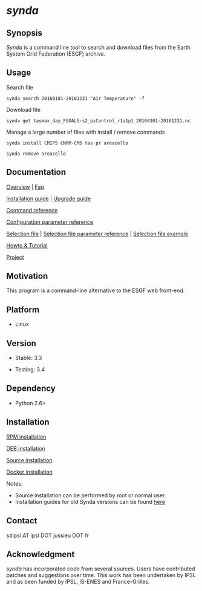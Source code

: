# *synda*

## Synopsis

*Synda* is a command line tool to search and download files from the Earth
System Grid Federation (ESGF) archive.

## Usage

Search file

    synda search 20160101-20161231 "Air Temperature" -f

Download file

    synda get tasmax_day_FGOALS-s2_piControl_r1i1p1_20160101-20161231.nc

Manage a large number of files with install / remove commands

    synda install CMIP5 CNRM-CM5 tas pr areacello

    synda remove areacello

## Documentation

[Overview](sdt/doc/overview.md)                                       | [Faq](sdt/doc/faq.md)

[Installation guide](#installation)                                   | [Upgrade guide](sdt/doc/upgrade_guide.md)

[Command reference](sdt/doc/command_reference.md)

[Configuration parameter reference](sdt/doc/configuration_parameter_reference.md)

[Selection file](sdt/doc/selection_file.md)                           | [Selection file parameter reference](sdt/doc/selection_file_parameter_reference.md) | [Selection file example](https://github.com/Prodiguer/synda/tree/master/sdt/selection/sample)

[Howto & Tutorial](sdt/doc/howto_and_tutorial.md)

[Project](sdt/doc/project.md)

## Motivation

This program is a command-line alternative to the ESGF web front-end.

## Platform

* Linux

## Version

* Stable: 3.3

* Testing: 3.4

## Dependency

* Python 2.6+

## Installation

[RPM installation](sdt/doc/rpm_install.md)

[DEB installation](sdt/doc/deb_install.md)

[Source installation](sdt/doc/src_install.md)

[Docker installation](https://hub.docker.com/r/prodiguer/synda)

Notes:

* Source installation can be performed by root or normal user.
* Installation guides for old Synda versions can be found [here](sdt/doc/old_version_installation_guide)

## Contact

sdipsl AT ipsl DOT jussieu DOT fr

## Acknowledgment

*synda* has incorporated code from several sources. Users have contributed
patches and suggestions over time. This work has been undertaken by IPSL and
as been funded by IPSL, IS-ENES and France-Grilles.

